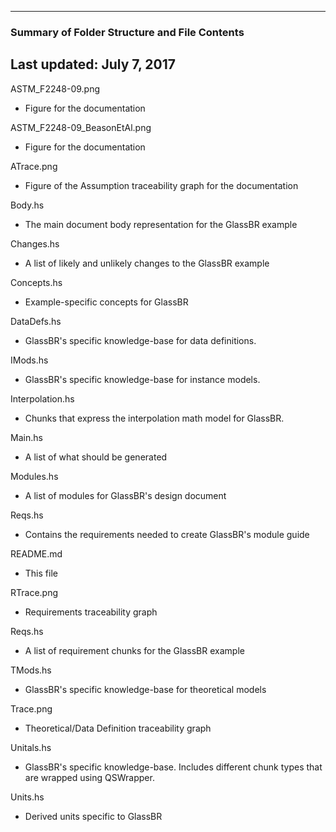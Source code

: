 --------------------------------------------------
### Summary of Folder Structure and File Contents
Last updated: July 7, 2017
--------------------------------------------------

ASTM_F2248-09.png
  - Figure for the documentation
  
ASTM_F2248-09_BeasonEtAl.png
  - Figure for the documentation
  
ATrace.png
  - Figure of the Assumption traceability graph for the documentation

Body.hs
  - The main document body representation for the GlassBR example
  
Changes.hs
  - A list of likely and unlikely changes to the GlassBR example
  
Concepts.hs
  - Example-specific concepts for GlassBR
  
DataDefs.hs
  - GlassBR's specific knowledge-base for data definitions.

IMods.hs
  - GlassBR's specific knowledge-base for instance models.
  
Interpolation.hs
  - Chunks that express the interpolation math model for GlassBR.

Main.hs 
  - A list of what should be generated
  
Modules.hs
  - A list of modules for GlassBR's design document
  
Reqs.hs
  - Contains the requirements needed to create GlassBR's module guide

README.md
  - This file
  
RTrace.png
  - Requirements traceability graph
  
Reqs.hs
  - A list of requirement chunks for the GlassBR example

TMods.hs
  - GlassBR's specific knowledge-base for theoretical models
  
Trace.png
  - Theoretical/Data Definition traceability graph
  
Unitals.hs
  - GlassBR's specific knowledge-base. Includes different chunk types that are wrapped using QSWrapper.

Units.hs
  - Derived units specific to GlassBR  
